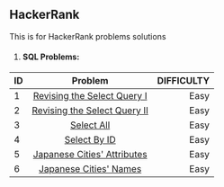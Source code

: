 ## HackerRank
This is for HackerRank problems solutions

1. #### SQL Problems:

| ID     | Problem                                                                                            | DIFFICULTY  |
| -------|:--------------------------------------------------------------------------------------------------:| -----------:|
| 1      | [Revising the Select Query I](https://www.hackerrank.com/challenges/revising-the-select-query)     | Easy        |
| 2      | [Revising the Select Query II](https://www.hackerrank.com/challenges/revising-the-select-query-2)  | Easy        |
| 3      | [Select All](https://www.hackerrank.com/challenges/select-all-sql)                                 | Easy        |
| 4      | [Select By ID](https://www.hackerrank.com/challenges/select-by-id)                                 | Easy        |
| 5      | [Japanese Cities' Attributes](https://www.hackerrank.com/challenges/japanese-cities-attributes)    | Easy        |
| 6      | [Japanese Cities' Names](https://www.hackerrank.com/challenges/japanese-cities-name)               | Easy        |
